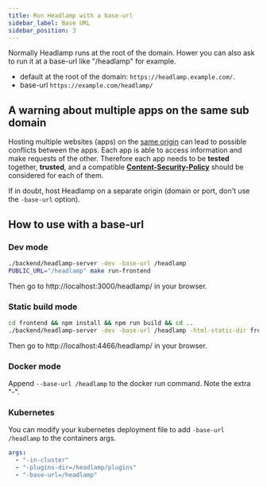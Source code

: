 ```yaml
---
title: Run Headlamp with a base-url
sidebar_label: Base URL
sidebar_position: 3
---
```


Normally Headlamp runs at the root of the domain. Hower you can also ask
to run it at a base-url like "/headlamp" for example.

- default at the root of the domain: `https://headlamp.example.com/`.
- base-url `https://example.com/headlamp/`

## A warning about multiple apps on the same sub domain

Hosting multiple websites (apps) on the [same origin](https://developer.mozilla.org/en-US/docs/Web/Security/Same-origin_policy) can lead to possible conflicts between the apps. Each app is able to access information and make requests of the other. Therefore each app needs to be **tested** together, **trusted**, and a compatible **[Content-Security-Policy](https://developer.mozilla.org/en-US/docs/Web/HTTP/CSP)** should be considered for each of them.

If in doubt, host Headlamp on a separate origin (domain or port, don't use the `-base-url` option).

## How to use with a base-url

### Dev mode

```bash
./backend/headlamp-server -dev -base-url /headlamp
PUBLIC_URL="/headlamp" make run-frontend
```

Then go to http://localhost:3000/headlamp/ in your browser.

### Static build mode

```bash
cd frontend && npm install && npm run build && cd ..
./backend/headlamp-server -dev -base-url /headlamp -html-static-dir frontend/build
```

Then go to http://localhost:4466/headlamp/ in your browser.

### Docker mode

Append `--base-url /headlamp` to the docker run command. Note the extra "-".

### Kubernetes

You can modify your kubernetes deployment file to add `-base-url /headlamp`
to the containers args.

```yaml
args:
  - "-in-cluster"
  - "-plugins-dir=/headlamp/plugins"
  - "-base-url=/headlamp"
```
